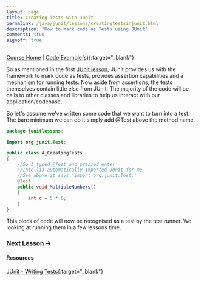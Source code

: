 ```yaml
---
layout: page
title: Creating Tests with JUnit
permalink: /java/junit/lessons/creatingtestsinjunit.html
description: "How to mark code as Tests using JUnit"
comments: true
signoff: true
---
```

[Course Home](../../course) \| [Code Example(s)](https://github.com/FriendlyTester/Free-Java-Basics-Course/blob/master/src/test/java/junitlessons/A_CreatingATest.java){:target="_blank"}

So as mentioned in the first [JUnit lesson](/java/junit/lessons/whatisjunit), JUnit provides us with the framework to mark code as tests, provides assertion capabilities and a mechanism for running tests. Now aside from assertions, the tests themselves contain little else from JUnit. The majority of the code will be calls to other classes and libraries to help us interact with our application/codebase.

So let's assume we've written some code that we want to turn into a test. The bare minimum we can do it simply add @Test above the method name.
```java
package junitlessons;

import org.junit.Test;

public class A_CreatingTests
{
    //So I typed @Test and pressed enter
    //IntelliJ automatically imported JUnit for me
    //See above it says 'import org.junit.Test;'
    @Test
    public void MultipleNumbers()
    {
        int c = 5 * 6;
    }
}
```
This block of code will now be recognised as a test by the test runner. We looking at running them in a few lessons time.

### [Next Lesson &#10132;](../lessons/whataretestfixtures)

#### Resources
[JUnit - Writing Tests](http://junit.org/junit4/faq.html#atests_1){:target="_blank"}